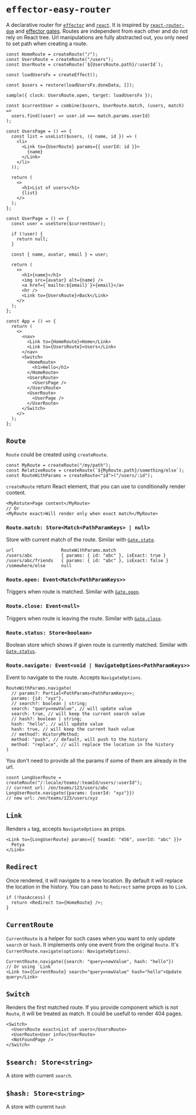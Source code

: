 # `effector-easy-router`

A declarative router for [`effector`](https://effector.dev/) and [`react`](https://reactjs.org/). It is inspired by [`react-router-dom`](https://reactrouter.com/web) and [effector gates](https://effector.dev/docs/api/effector-react/gate). Routes are independent from each other and do not rely on React tree. Url manipulations are fully abstracted out, you only need to set path when creating a route.

```tsx
const HomeRoute = createRoute("/");
const UsersRoute = createRoute("/users");
const UserRoute = createRoute(`${UsersRoute.path}/:userId`);

const loadUsersFx = createEffect();

const $users = restore(loadUsersFx.doneData, []);

sample({ clock: UsersRoute.open, target: loadUsersFx });

const $currentUser = combine($users, UserRoute.match, (users, match) =>
  users.find((user) => user.id === match.params.userId)
);

const UsersPage = () => {
  const list = useList($users, ({ name, id }) => (
    <li>
      <Link to={UserRoute} params={{ userId: id }}>
        {name}
      </Link>
    </li>
  ));

  return (
    <>
      <h1>List of users</h1>
      {list}
    </>
  );
};

const UserPage = () => {
  const user = useStore($currentUser);

  if (!user) {
    return null;
  }

  const { name, avatar, email } = user;

  return (
    <>
      <h1>{name}</h1>
      <img src={avatar} alt={name} />
      <a href={`mailto:${email}`}>{email}</a>
      <hr />
      <Link to={UsersRoute}>Back</Link>
    </>
  );
};

const App = () => {
  return (
    <>
      <nav>
        <Link to={HomeRoute}>Home</Link>
        <Link to={UsersRoute}>Users</Link>
      </nav>
      <Switch>
        <HomeRoute>
          <h1>Hello</h1>
        </HomeRoute>
        <UsersRoute>
          <UsersPage />
        </UsersRoute>
        <UserRoute>
          <UserPage />
        </UserRoute>
      </Switch>
    </>
  );
};
```

## `Route`

`Route` could be created using `createRoute`.

```tsx
const MyRoute = createRoute("/my/path");
const RelativeRoute = createRoute(`${MyRoute.path}/something/else`);
const RouteWithParams = createRoute<"id">("/users/:id");
```

`createRoute` return React element, that you can use to conditionally render content.

```tsx
<MyRotute>Page content</MyRoute>
// Or
<MyRoute exact>Will render only when exact match</MyRoute>
```

### `Route.match: Store<Match<PathParamKeys> | null>`

Store with current match of the route. Similar with [`Gate.state`](https://effector.dev/docs/api/effector-react/gate#state).

```
url                  RouteWithParams.match
/users/abc           { params: { id: "abc" }, isExact: true }
/users/abc/friends   { params: { id: "abc" }, isExact: false }
/somewhere/else      null
```

### `Route.open: Event<Match<PathParamKeys>>`

Triggers when route is matched. Similar with [`Gate.open`](https://effector.dev/docs/api/effector-react/gate#open).

### `Route.close: Event<null>`

Triggers when route is leaving the route. Similar with [`Gate.close`](https://effector.dev/docs/api/effector-react/gate#close).

### `Route.status: Store<boolean>`

Boolean store which shows if given route is currently matched. Similar with [`Gate.status`](https://effector.dev/docs/api/effector-react/gate#status).

### `Route.navigate: Event<void | NavigateOptions<PathParamKeys>>`

Event to navigate to the route. Accepts `NavigateOptions`.

```tsx
RouteWithParams.navigate(
  // params?: Partial<PathParams<PathParamKeys>>;
  params: {id: "xyz"},
  // search?: boolean | string;
  search: "query=newValue", // will update value
  search: true, // will keep the current search value
  // hash?: boolean | string;
  hash: "hello", // will update value
  hash: true, // will keep the current hash value
  // method?: HistoryMethod;
  method: "push", // default, will push to the history
  method: "replace", // will replace the location in the history
)
```

You don't need to provide all the params if some of them are already in the url.

```tsx
cosnt LongUserRoute = createRoute("/:locale/teams/:teamId/users/:userId");
// current url: /en/teams/123/users/abc
LongUserRoute.navigate({params: {userId: "xyz"}})
// new url: /en/teams/123/users/xyz
```

## `Link`

Renders `a` tag, accepts `NavigateOptions` as props.

```tsx
<Link to={LongUserRoute} params={{ teamId: "456", userId: "abc" }}>
  Petya
</Link>
```

## `Redirect`

Once rendered, it will navigate to a new location. By default it will replace the location in the history. You can pass to `Redirect` same props as to `Link`.

```tsx
if (!hasAccess) {
  return <Redirect to={HomeRoute} />;
}
```

## `CurrentRoute`

`CurrentRoute` is a helper for such cases when you want to only update `search` or `hash`. It implements only one event from the original `Route`. It's `CurrentRoute.navigate(options: NavigateOptions)`.

```tsx
CurrentRoute.navigate({search: "query=newValue", hash: "hello"})
// Or using `Link`
<Link to={CurrentRoute} search="query=newValue" hash="hello">Update query</Link>
```

## `Switch`

Renders the first matched route. If you provide component which is not `Route`, it will be treated as match. It could be usefull to render 404 pages.

```tsx
<Switch>
  <UsersRoute exact>List of users</UsersRoute>
  <UserRoute>User info</UserRoute>
  <NotFoundPage />
</Switch>
```

## `$search: Store<string>`

A store with current `search`.

## `$hash: Store<string>`

A store with curernt `hash`

###
